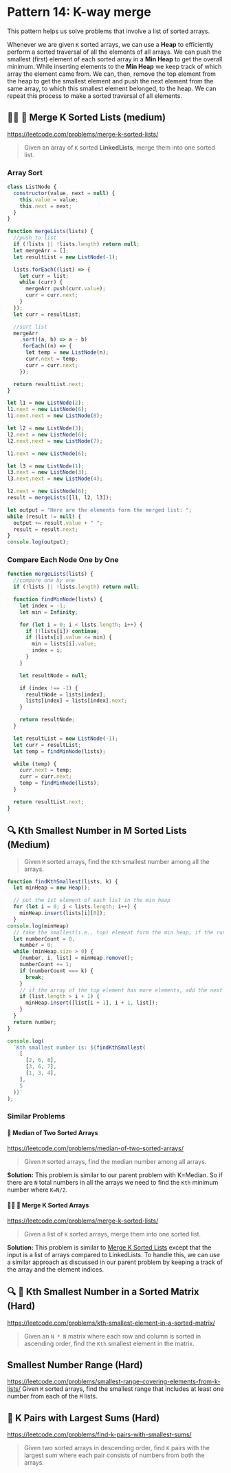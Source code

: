 # Pattern 14: K-way merge

This pattern helps us solve problems that involve a list of sorted arrays.

Whenever we are given `K` sorted arrays, we can use a <b>Heap</b> to efficiently perform a sorted traversal of all the elements of all arrays. We can push the smallest (first) element of each sorted array in a <b>Min Heap</b> to get the overall minimum. While inserting elements to the <b>Min Heap</b> we keep track of which array the element came from. We can, then, remove the top element from the heap to get the smallest element and push the next element from the same array, to which this smallest element belonged, to the heap. We can repeat this process to make a sorted traversal of all elements.

## 👩‍🦯 🌴 Merge K Sorted Lists (medium)

https://leetcode.com/problems/merge-k-sorted-lists/

> Given an array of `K` sorted <b>LinkedLists</b>, merge them into one sorted list.

### Array Sort

```js
class ListNode {
  constructor(value, next = null) {
    this.value = value;
    this.next = next;
  }
}

function mergeLists(lists) {
  //push to list
  if (!lists || !lists.length) return null;
  let mergeArr = [];
  let resultList = new ListNode(-1);

  lists.forEach((list) => {
    let curr = list;
    while (curr) {
      mergeArr.push(curr.value);
      curr = curr.next;
    }
  });
  let curr = resultList;

  //sort list
  mergeArr
    .sort((a, b) => a - b)
    .forEach((n) => {
      let temp = new ListNode(n);
      curr.next = temp;
      curr = curr.next;
    });

  return resultList.next;
}

let l1 = new ListNode(2);
l1.next = new ListNode(6);
l1.next.next = new ListNode(8);

let l2 = new ListNode(3);
l2.next = new ListNode(6);
l2.next.next = new ListNode(7);

l1.next = new ListNode(6);

let l3 = new ListNode(1);
l3.next = new ListNode(3);
l3.next.next = new ListNode(4);

l2.next = new ListNode(6);
result = mergeLists([l1, l2, l3]);

let output = "Here are the elements form the merged list: ";
while (result != null) {
  output += result.value + " ";
  result = result.next;
}
console.log(output);
```

### Compare Each Node One by One

```js
function mergeLists(lists) {
  //compare one by one
  if (!lists || !lists.length) return null;

  function findMinNode(lists) {
    let index = -1;
    let min = Infinity;

    for (let i = 0; i < lists.length; i++) {
      if (!lists[i]) continue;
      if (lists[i].value <= min) {
        min = lists[i].value;
        index = i;
      }
    }

    let resultNode = null;

    if (index !== -1) {
      resultNode = lists[index];
      lists[index] = lists[index].next;
    }

    return resultNode;
  }

  let resultList = new ListNode(-1);
  let curr = resultList;
  let temp = findMinNode(lists);

  while (temp) {
    curr.next = temp;
    curr = curr.next;
    temp = findMinNode(lists);
  }

  return resultList.next;
}
```

## 🔍 Kth Smallest Number in M Sorted Lists (Medium)
> Given `M` sorted arrays, find the `Kth` smallest number among all the arrays.
````js
function findKthSmallest(lists, k) {
  let minHeap = new Heap();

  // put the 1st element of each list in the min heap
  for (let i = 0; i < lists.length; i++) {
    minHeap.insert(lists[i][0]);
  }
console.log(minHeap)
  // take the smallest(i.e., top) element form the min heap, if the running count is equal to k return the number
  let numberCount = 0,
    number = 0;
  while (minHeap.size > 0) {
    [number, i, list] = minHeap.remove();
    numberCount += 1;
    if (numberCount === k) {
      break;
    }
    // if the array of the top element has more elements, add the next element to the heap
    if (list.length > i + 1) {
      minHeap.insert([list[i + 1], i + 1, list]);
    }
  }
  return number;
}

console.log(
  `Kth smallest number is: ${findKthSmallest(
    [
      [2, 6, 8],
      [3, 6, 7],
      [1, 3, 4],
    ],
    5
  )}`
);
````

### Similar Problems
#### 🔎 Median of Two Sorted Arrays
https://leetcode.com/problems/median-of-two-sorted-arrays/
> Given `M` sorted arrays, find the median number among all arrays.

<b>Solution:</b> This problem is similar to our parent problem with K=Median. So if there are `N` total numbers in all the arrays we need to find the `Kth` minimum number where `K=N/2`.

#### 👩‍🦯 🌴 Merge K Sorted Arrays
https://leetcode.com/problems/merge-k-sorted-lists/
> Given a list of `K` sorted arrays, merge them into one sorted list.

<b>Solution:</b> This problem is similar to [Merge K Sorted Lists](#🔎-median-of-two-sorted-arrays) except that the input is a list of arrays compared to LinkedLists. To handle this, we can use a similar approach as discussed in our parent problem by keeping a track of the array and the element indices.

## 🔍 🌴 Kth Smallest Number in a Sorted Matrix (Hard)

https://leetcode.com/problems/kth-smallest-element-in-a-sorted-matrix/

> Given an `N * N` matrix where each row and column is sorted in ascending order, find the `Kth` smallest element in the matrix.

## Smallest Number Range (Hard)

https://leetcode.com/problems/smallest-range-covering-elements-from-k-lists/
Given `M` sorted arrays, find the smallest range that includes at least one number from each of the `M` lists.

## 🌟 K Pairs with Largest Sums (Hard)

https://leetcode.com/problems/find-k-pairs-with-smallest-sums/

> Given two sorted arrays in descending order, find `K` pairs with the largest sum where each pair consists of numbers from both the arrays.

